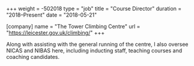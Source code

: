 +++
weight = -502018
type = "job"
title = "Course Director"
duration = "2018–Present"
date = "2018-05-21"

[company]
  name = "The Tower Climbing Centre"
  url = "https://leicester.gov.uk/climbing/"
+++

Along with assisting with the general running of the centre, I also oversee NICAS and NIBAS here, including inducting staff, teaching courses and coaching candidates.